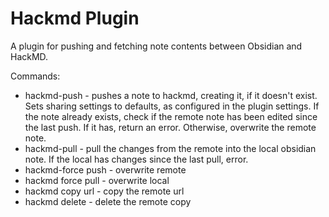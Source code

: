 # Hackmd Plugin
A plugin for pushing and fetching note contents between Obsidian and HackMD.

Commands:
* hackmd-push - pushes a note to hackmd, creating it, if it doesn't exist. Sets sharing settings to defaults, as configured in the plugin settings. If the note already exists, check if the remote note has been edited since the last push. If it has, return an error. Otherwise, overwrite the remote note.
* hackmd-pull - pull the changes from the remote into the local obsidian note. If the local has changes since the last pull, error.
* hackmd-force push - overwrite remote
* hackmd force pull - overwrite local
* hackmd copy url - copy the remote url
* hackmd delete - delete the remote copy

<!-- note to self: to release: -->
<!-- gh release create 1.0.0 --title "1.0.0" --notes "initial release of hackmd obsidian plugin" -->

